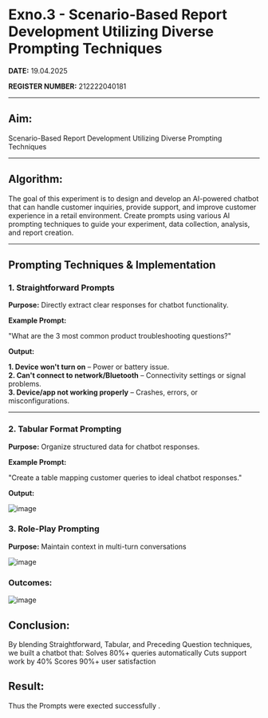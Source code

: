 # Exno.3 - Scenario-Based Report Development Utilizing Diverse Prompting Techniques

**DATE:** 19.04.2025  

**REGISTER NUMBER:** 212222040181 

---

## Aim:
Scenario-Based Report Development Utilizing Diverse Prompting Techniques

---

## Algorithm:
The goal of this experiment is to design and develop an AI-powered chatbot that can handle customer inquiries, provide support, and improve customer experience in a retail environment. Create prompts using various AI prompting techniques to guide your experiment, data collection, analysis, and report creation.

---

## Prompting Techniques & Implementation

### 1. Straightforward Prompts  
**Purpose:** Directly extract clear responses for chatbot functionality.  

**Example Prompt:**  

"What are the 3 most common product troubleshooting questions?"

**Output:**

**1. Device won't turn on** – Power or battery issue.  
**2. Can't connect to network/Bluetooth** – Connectivity settings or signal problems.  
**3. Device/app not working properly** – Crashes, errors, or misconfigurations.

---

### 2. Tabular Format Prompting  
**Purpose:** Organize structured data for chatbot responses.

**Example Prompt:**  
 
"Create a table mapping customer queries to ideal chatbot responses."

**Output:**

![image](https://github.com/user-attachments/assets/6d418385-ac31-4460-a0f3-9e37f9093e0b)

### 3. Role-Play Prompting  

**Purpose:** Maintain context in multi-turn conversations

![image](https://github.com/user-attachments/assets/04815937-5eff-4c32-9aa6-1e5ab1b18de0)

### Outcomes:

![image](https://github.com/user-attachments/assets/4127d1c5-1ee1-43bf-8520-efa61e42633e)

## Conclusion:

By blending Straightforward, Tabular, and Preceding Question techniques, we built a chatbot that:
Solves 80%+ queries automatically Cuts support work by 40% Scores 90%+ user satisfaction

## Result:

Thus the Prompts were exected successfully .
